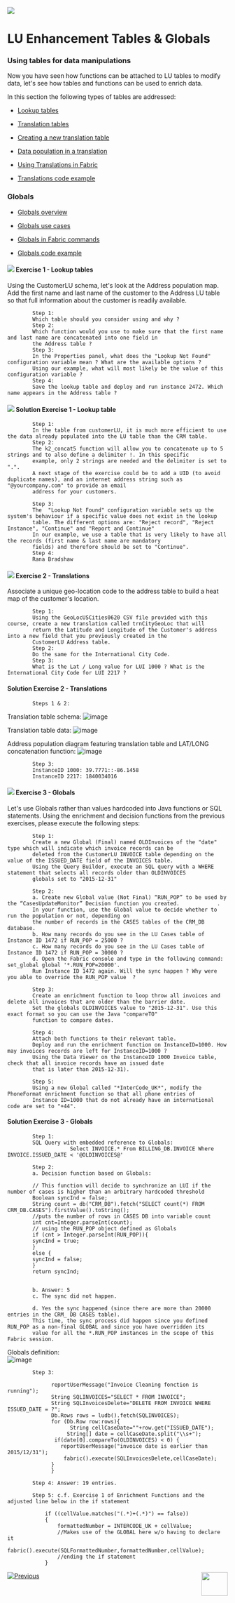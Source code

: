 ![](/academy/Training_Level_1/05_LU_Enhancements/images/EnhancementTablesState.PNG) 

#   LU Enhancement Tables & Globals


### Using tables for data manipulations

Now you have seen how functions can be attached to LU tables to modify data, let's see how tables and functions can be used to enrich data.

In this section the following types of tables are addressed:

-  [Lookup tables](/articles/07_table_population/11_lookup_tables.md)

-  [Translation tables](/articles/09_translations/01_translations_overview_and_use_cases.md)

-  [Creating a new translation table](/articles/09_translations/02_creating_a_new_translation_in_fabric.md) 

-  [Data population in a translation](/articles/09_translations/03_data_population_in_a_translation.md)

-  [Using Translations in Fabric](/articles/09_translations/04_using_translations_in_fabric.md)

-  [Translations code example](/articles/09_translations/05_translations_code_examples.md)



### Globals

-  [Globals overview](/articles/08_globals/01_globals_overview.md)

-  [Globals use cases](/articles/08_globals/02_globals_use_cases.md)

-  [Globals in Fabric commands](/articles/08_globals/03_set_globals.md)

-  [Globals code example](/articles/08_globals/04_globals_code_examples.md)



#### ![](/academy/Training_Level_1/05_LU_Enhancements/images/Exercise.png) Exercise 1 - Lookup tables
Using the CustomerLU schema, let's look at the Address population map. Add the first name and last name of the 
customer to the Address LU table so that full information about the customer is readily available.

            Step 1: 
            Which table should you consider using and why ?
            Step 2: 
            Which function would you use to make sure that the first name and last name are concatenated into one field in 
            the Address table ?
            Step 3: 
            In the Properties panel, what does the "Lookup Not Found" configuration variable mean ? What are the available options ? 
            Using our example, what will most likely be the value of this configuration variable ?
            Step 4: 
            Save the lookup table and deploy and run instance 2472. Which name appears in the Address table ?


#### ![](/academy/Training_Level_1/05_LU_Enhancements/images/Solution.png) Solution Exercise 1 - Lookup table

            Step 1: 
            In the table from customerLU, it is much more efficient to use the data already populated into the LU table than the CRM table.
            Step 2: 
            The k2_concat5 function will allow you to concatenate up to 5 strings and to also define a delimiter !. In this specific 
            example, only 2 strings are needed and the delimiter is set to ".". 
            A next stage of the exercise could be to add a UID (to avoid duplicate names), and an internet address string such as "@yourcompany.com" to provide an email
            address for your customers.
            
            Step 3:
            The  "Lookup Not Found" configuration variable sets up the system's behaviour if a specific value does not exist in the lookup 
            table. The different options are: "Reject record", "Reject Instance", "Continue" and "Report and Continue"
            In our example, we use a table that is very likely to have all the records (first name & last name are mandatory 
            fields) and therefore should be set to "Continue".
            Step 4: 
            Rana Bradshaw



#### ![](/academy/Training_Level_1/05_LU_Enhancements/images/Exercise.png) Exercise 2 - Translations
Associate a unique geo-location code to the address table to build a heat map of the customer's location.
            
            Step 1: 
            Using the GeoLocUSCities0620 CSV file provided with this course, create a new translation called trnCityGeoLoc that will 
            return the Latitude and Longitude of the Customer's address into a new field that you previously created in the 
            CustomerLU Address table.
            Step 2: 
            Do the same for the International City Code.
            Step 3: 
            What is the Lat / Long value for LUI 1000 ? What is the International City Code for LUI 2217 ?


#### [](/academy/Training_Level_1/05_LU_Enhancements/images/Solution.png) Solution Exercise 2 - Translations

            Steps 1 & 2:
Translation table schema:
![image](/academy/Training_Level_1/05_LU_Enhancements/images/TransExe2-OverviewCapture%20(3).PNG) 

Translation table data:
![image](/academy/Training_Level_1/05_LU_Enhancements/images/TransExe2-OverviewCapture%20(2).PNG) 

Address population diagram featuring translation table and LAT/LONG concatenation function:
![image](/academy/Training_Level_1/05_LU_Enhancements/images/TransExe2-OverviewCapture%20(1).PNG)

            Step 3:
            InstanceID 1000: 39.7771::-86.1458
            InstanceID 2217: 1840034016
            

#### ![](/academy/Training_Level_1/05_LU_Enhancements/images/Exercise.png) Exercise 3 - Globals
Let's use Globals rather than values hardcoded into Java functions or SQL statements. Using the enrichment and decision functions from the previous exercises, please execute the following steps: 

            Step 1: 
            Create a new Global (Final) named OLDInvoices of the "date" type which will indicate which invoice records can be 
            deleted from the CustomerLU INVOICE table depending on the value of the ISSUED_DATE field of the INVOICES table.
            Using the Query Builder, execute an SQL query with a WHERE statement that selects all records older than OLDINVOICES 
            globals set to "2015-12-31"
             
            Step 2: 
            a. Create new Global value (Not Final) “RUN_POP” to be used by the “CasesUpdateMonitor” Decision function you created.            . 
            In your function, use the Global value to decide whether to run the population or not, depending on 
            the number of records in the CASES tables of the CRM_DB database.
            b. How many records do you see in the LU Cases table of Instance ID 1472 if RUN_POP = 25000 ?
            c. How many records do you see in the LU Cases table of Instance ID 1472 if RUN_POP = 30000 ?
            d. Open the Fabric console and type in the following command: set_global global '*.RUN_POP=20000'.
            Run Instance ID 1472 again. Will the sync happen ? Why were you able to override the RUN_POP value  ?
            
            Step 3: 
            Create an enrichment function to loop throw all invoices and delete all invoices that are older than the barrier date.
            Set the globals OLDINVOICES value to "2015-12-31". Use this exact format so you can use the Java "compareTO" 
            function to compare dates. 
            
            Step 4: 
            Attach both functions to their relevant table.
            Deploy and run the enrichment function on InstanceID=1000. How may invoices records are left for InstanceID=1000 ? 
            Using the Data Viewer on the InstanceID 1000 Invoice table, check that all invoice records have an issued date 
            that is later than 2015-12-31).
               
            Step 5:
            Using a new Global called "*InterCode_UK*", modify the PhoneFormat enrichment function so that all phone entries of 
            Instance ID=1000 that do not already have an international code are set to "+44".



#### [](/academy/Training_Level_1/05_LU_Enhancements/images/Solution.png) Solution Exercise 3 - Globals
            Step 1:
            SQL Query with embedded reference to Globals:
                        Select INVOICE.* From BILLING_DB.INVOICE Where INVOICE.ISSUED_DATE < '@OLDINVOICES@'
                        
            Step 2:
            a. Decision function based on Globals:

            // This function will decide to synchronize an LUI if the number of cases is higher than an arbitrary hardcoded threshold
            Boolean syncInd = false;
            String count = db("CRM_DB").fetch("SELECT count(*) FROM CRM_DB.CASES").firstValue().toString();
            //puts the number of rows in CASES DB into variable count
            int cnt=Integer.parseInt(count);
            // using the RUN_POP object defined as Globals
            if (cnt > Integer.parseInt(RUN_POP)){
            syncInd = true;	
            }
            else {
            syncInd = false;
            }
            return syncInd;
            

            b. Answer: 5
            c. The sync did not happen.

            d. Yes the sync happened (since there are more than 20000 entries in the CRM_ DB CASES table). 
            This time, the sync process did happen since you defined RUN_POP as a non-final GLOBAL and since you have overridden its 
            value for all the *.RUN_POP instances in the scope of this Fabric session.
            
            
Globals definition:    
![image](/academy/Training_Level_1/05_LU_Enhancements/images/GlobalExe3OverviewCapture.png)
            
                      
            
            Step 3:
           
                  reportUserMessage("Invoice Cleaning fonction is running");
                  String SQLINVOICES="SELECT * FROM INVOICE";
                  String SQLInvoicesDelete="DELETE FROM INVOICE WHERE ISSUED_DATE = ?";
                  Db.Rows rows = ludb().fetch(SQLINVOICES);
                  for (Db.Row row:rows){
                        String cellCaseDate=""+row.get("ISSUED_DATE");
                       String[] date = cellCaseDate.split("\\s+");
                   if(date[0].compareTo(OLDINVOICES) < 0) {
                     reportUserMessage("invoice date is earlier than 2015/12/31");
                      fabric().execute(SQLInvoicesDelete,cellCaseDate);
                  }
                  }

            Step 4: Answer: 19 entries.
            
            Step 5: c.f. Exercise 1 of Enrichment Functions and the adjusted line below in the if statement

                if ((cellValue.matches("(.*)+(.*)") == false))
                {
                    formattedNumber = INTERCODE_UK + cellValue; 
                    //Makes use of the GLOBAL here w/o having to declare it
                    fabric().execute(SQLFormattedNumber,formattedNumber,cellValue);
                    //ending the if statement		
                }
                    
          
[![Previous](/articles/images/Previous.png)](/academy/Training_Level_1/05_LU_Enhancements/03_LU_Enhancements_Functions_flow.md)
[<img align="right" width="60" height="54" src="/articles/images/Next.png">](/academy/Training_Level_1/05_LU_Enhancements/05_LU_Enhancements_Quiz.md)

